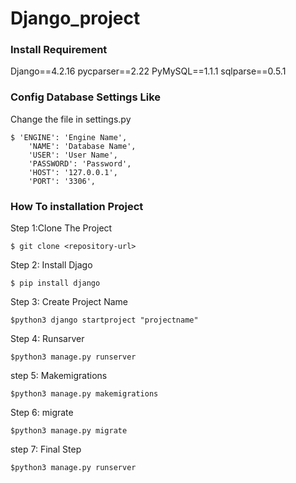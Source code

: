 # Django_project 


### Install Requirement

Django==4.2.16
pycparser==2.22
PyMySQL==1.1.1
sqlparse==0.5.1


### Config Database Settings Like 
Change the file in settings.py

    $ 'ENGINE': 'Engine Name',
        'NAME': 'Database Name',
        'USER': 'User Name',
        'PASSWORD': 'Password',
        'HOST': '127.0.0.1',
        'PORT': '3306',

### How To installation Project

Step 1:Clone The Project 

    $ git clone <repository-url>



Step 2: Install Djago
    
    $ pip install django
Step 3: Create Project Name
    
    $python3 django startproject "projectname"

Step 4: Runsarver
    
    $python3 manage.py runserver

step 5: Makemigrations

    $python3 manage.py makemigrations

Step 6: migrate
    
    $python3 manage.py migrate

step 7: Final Step

    $python3 manage.py runserver

